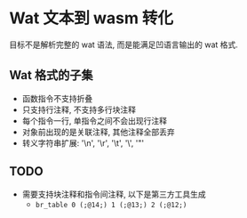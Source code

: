 # Wat 文本到 wasm 转化

目标不是解析完整的 wat 语法, 而是能满足凹语言输出的 wat 格式.

## Wat 格式的子集

- 函数指令不支持折叠
- 只支持行注释, 不支持多行块注释
- 每个指令一行, 单指令之间不会出现行注释
- 对象前出现的是关联注释, 其他注释全部丢弃
- 转义字符串扩展: '\n', '\r', '\t', '\\', '\"'

## TODO

- 需要支持块注释和指令间注释, 以下是第三方工具生成
  - `br_table 0 (;@14;) 1 (;@13;) 2 (;@12;)`
